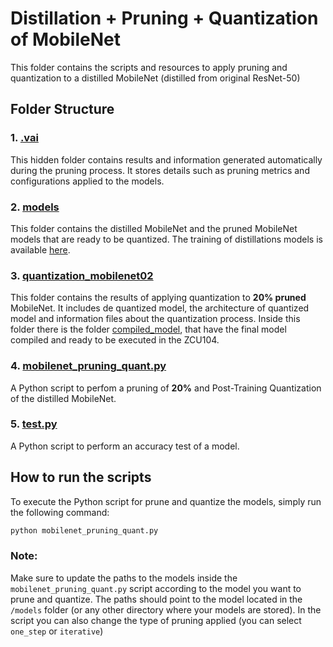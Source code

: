 # Distillation + Pruning + Quantization of MobileNet 
This folder contains the scripts and resources to apply pruning and quantization to a distilled MobileNet (distilled from original ResNet-50)

## Folder Structure

### 1. **[.vai](./.vai)**
This hidden folder contains results and information generated automatically during the pruning process. It stores details such as pruning metrics and configurations applied to the models.

### 2. **[models](./models)**
This folder contains the distilled MobileNet and the pruned MobileNet models that are ready to be quantized. The training of distillations models is available [here](../../../knowledge_distillation/).

### 3. **[quantization_mobilenet02](./quantization_mobilenet02)**
This folder contains the results of applying quantization to **20% pruned** MobileNet. It includes de quantized model, the architecture of quantized model and information files about the quantization process. Inside this folder there is the folder [compiled_model](./quantization_mobilenet02/compiled_model/), that have the final model compiled and ready to be executed in the ZCU104.

### 4. **[mobilenet_pruning_quant.py](./mobilenet_pruning_quant.py)**
A Python script to perfom a pruning of **20%** and Post-Training Quantization of the distilled MobileNet.

### 5. **[test.py](./test.py)**
A Python script to perform an accuracy test of a model.


## How to run the scripts

To execute the Python script for prune and quantize the models, simply run the following command:

```bash
python mobilenet_pruning_quant.py
```
### Note:

Make sure to update the paths to the models inside the ``mobilenet_pruning_quant.py`` script according to the model you want to prune and quantize. The paths should point to the model located in the ``/models`` folder (or any other directory where your models are stored). In the script you can also change the type of pruning applied (you can select `one_step` or `iterative`)
